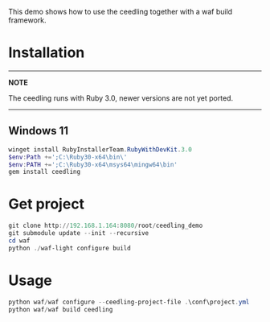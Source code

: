 This demo shows how to use the ceedling together with a waf build framework.


# Installation

---
**NOTE**

The ceedling runs with Ruby 3.0, newer versions are not yet ported.

---

## Windows 11

```powershell
winget install RubyInstallerTeam.RubyWithDevKit.3.0
$env:Path +=';C:\Ruby30-x64\bin\'
$env:PATH +=';C:\Ruby30-x64\msys64\mingw64\bin'
gem install ceedling
```

# Get project

```powershell
git clone http://192.168.1.164:8080/root/ceedling_demo
git submodule update --init --recursive
cd waf
python ./waf-light configure build
```

# Usage

```powershell
python waf/waf configure --ceedling-project-file .\conf\project.yml
python waf/waf build ceedling
```